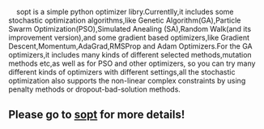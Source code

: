 &nbsp;&nbsp;&nbsp;&nbsp;sopt is a simple python optimizer libry.Currentlly,it includes some stochastic optimization
algorithms,like Genetic Algorithm(GA),Particle Swarm Optimization(PSO),Simulated Anealing
(SA),Random Walk(and its improvement version),and some gradient based optimizers,like Gradient
Descent,Momentum,AdaGrad,RMSProp and Adam Optimizers.For the GA optimizers,it includes many
kinds of different selected methods,mutation methods etc,as well as for PSO and other optimizers,
so you can try many different kinds of optimizers with different settings,all the stochastic optimization
also supports the non-linear complex constraints by using penalty methods or dropout-bad-solution methods.

## Please go to [sopt](https://lyrichu.github.io/2018/06/10/sopt-%E4%B8%80%E4%B8%AA%E7%AE%80%E5%8D%95%E7%9A%84python%E6%9C%80%E4%BC%98%E5%8C%96%E5%BA%93/) for more details!

